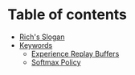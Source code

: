 # Table of contents

* [Rich's Slogan](README.md)
* [Keywords](keywords/README.md)
  * [Experience Replay Buffers](keywords/experience-replay-buffers.md)
  * [Softmax Policy](keywords/softmax-policy.md)

